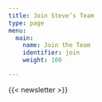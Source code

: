 ```yaml
---
title: Join Steve’s Team
type: page
menu:
  main:
    name: Join the Team
    identifier: join
    weight: 100

---
```

{{< newsletter >}}
